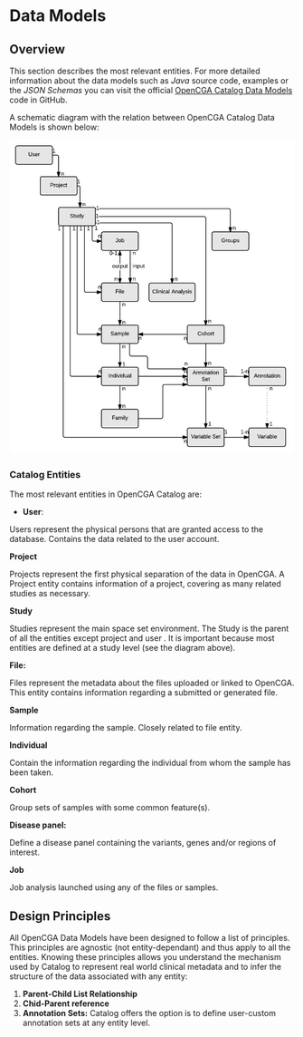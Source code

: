 # Data Models

## Overview

This section describes the most relevant entities. For more detailed information about the data models such as _Java_ source code, examples or the _JSON Schemas_ you can visit the official [OpenCGA Catalog Data Models](https://github.com/opencb/opencga/wiki/OpenCGA-Catalog-Data-Models) code in GitHub. 

A schematic diagram with the relation between OpenCGA Catalog Data Models is shown below:  

![Catalog entities and their relations.](../.gitbook/assets/catalog_entites.png)

### Catalog Entities

The most relevant entities in OpenCGA Catalog are:

* **User**:

Users represent the physical persons that are granted access to the database. Contains the data related to the user account.

**Project**

Projects represent the first physical separation of the data in OpenCGA. A Project entity contains information of a project, covering as many related studies as necessary.

**Study**

Studies represent the main space set environment. The Study is the parent of all the entities except project and user . It is important because most entities are defined at a study level \(see the diagram above\).

**File:**

Files represent the metadata about the files uploaded or linked to OpenCGA. This entity contains information regarding a submitted or generated file.

**Sample**

Information regarding the sample. Closely related to file entity.

**Individual**

 Contain the information regarding the individual from whom the sample has been taken.

**Cohort**

 Group sets of samples with some common feature\(s\).

**Disease panel:** 

Define a disease panel containing the variants, genes and/or regions of interest.

**Job**

Job analysis launched using any of the files or samples.

## Design Principles

All OpenCGA Data Models have been designed to follow a list of principles. This principles are agnostic \(not entity-dependant\) and thus apply to all the entities. Knowing these principles allows you understand the mechanism used by Catalog to represent real world clinical metadata and to infer the structure of the data associated with any entity:

1. **Parent-Child List Relationship**
2. **Chid-Parent reference**
3. **Annotation Sets:** Catalog offers the option is to define user-custom annotation sets at any entity level. 


